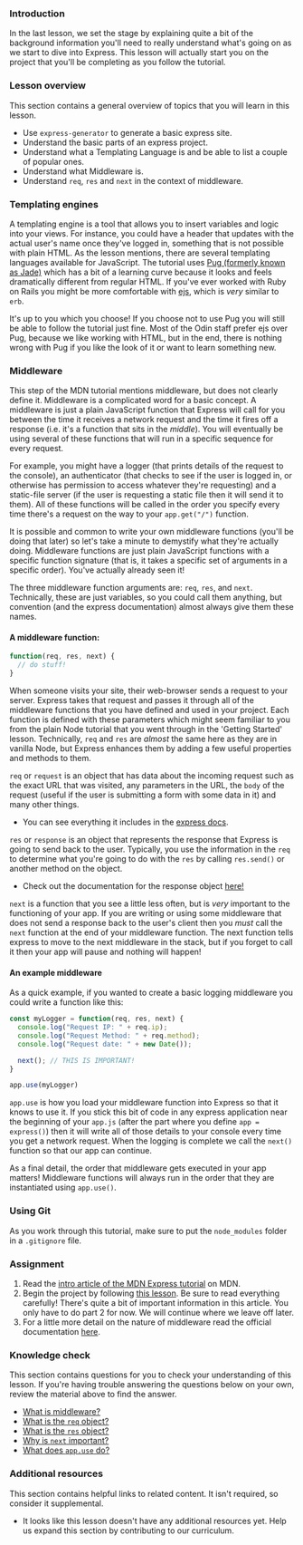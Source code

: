 ### Introduction

In the last lesson, we set the stage by explaining quite a bit of the background information you'll need to really understand what's going on as we start to dive into Express. This lesson will actually start you on the project that you'll be completing as you follow the tutorial.

### Lesson overview

This section contains a general overview of topics that you will learn in this lesson.

- Use `express-generator` to generate a basic express site.
- Understand the basic parts of an express project.
- Understand what a Templating Language is and be able to list a couple of popular ones.
- Understand what Middleware is.
- Understand `req`, `res` and `next` in the context of middleware.

### Templating engines

A templating engine is a tool that allows you to insert variables and logic into your views. For instance, you could have a header that updates with the actual user's name once they've logged in, something that is not possible with plain HTML. As the lesson mentions, there are several templating languages available for JavaScript.  The tutorial uses [Pug (formerly known as Jade)](https://pugjs.org) which has a bit of a learning curve because it looks and feels dramatically different from regular HTML. If you've ever worked with Ruby on Rails you might be more comfortable with [ejs](https://ejs.co), which is _very_ similar to `erb`.

It's up to you which you choose! If you choose not to use Pug you will still be able to follow the tutorial just fine. Most of the Odin staff prefer ejs over Pug, because we like working with HTML, but in the end, there is nothing wrong with Pug if you like the look of it or want to learn something new.

### Middleware

This step of the MDN tutorial mentions middleware, but does not clearly define it. Middleware is a complicated word for a basic concept. <span id='middleware'>A middleware is just a plain JavaScript function that Express will call for you between the time it receives a network request and the time it fires off a response (i.e. it's a function that sits in the _middle_)</span>. You will eventually be using several of these functions that will run in a specific sequence for every request.

For example, you might have a logger (that prints details of the request to the console), an authenticator (that checks to see if the user is logged in, or otherwise has permission to access whatever they're requesting) and a static-file server (if the user is requesting a static file then it will send it to them). All of these functions will be called in the order you specify every time there's a request on the way to your `app.get("/")` function.

It is possible and common to write your own middleware functions (you'll be doing that later) so let's take a minute to demystify what they're actually doing. Middleware functions are just plain JavaScript functions with a specific function signature (that is, it takes a specific set of arguments in a specific order). You've actually already seen it!

The three middleware function arguments are: `req`, `res`, and `next`. Technically, these are just variables, so you could call them anything, but convention (and the express documentation) almost always give them these names.

#### A middleware function:

```javascript
function(req, res, next) {
  // do stuff!
}
```

When someone visits your site, their web-browser sends a request to your server. Express takes that request and passes it through all of the middleware functions that you have defined and used in your project.  Each function is defined with these parameters which might seem familiar to you from the plain Node tutorial that you went through in the 'Getting Started' lesson.  Technically, `req` and `res` are _almost_ the same here as they are in vanilla Node, but Express enhances them by adding a few useful properties and methods to them.

 <span id='req'>`req`</span> or `request` is an object that has data about the incoming request such as the exact URL that was visited, any parameters in the URL, the `body` of the request (useful if the user is submitting a form with some data in it) and many other things.

- You can see everything it includes in the [express docs](https://expressjs.com/en/4x/api.html#req).

 <span id='res'>`res`</span> or `response` is an object that represents the response that Express is going to send back to the user. Typically, you use the information in the `req` to determine what you're going to do with the `res` by calling `res.send()` or another method on the object.

- Check out the documentation for the response object [here!](https://expressjs.com/en/4x/api.html#res)

<span id='next'>`next`</span> is a function that you see a little less often, but is _very_ important to the functioning of your app. If you are writing or using some middleware that does not send a response back to the user's client then you _must_ call the `next` function at the end of your middleware function.  The next function tells express to move to the next middleware in the stack, but if you forget to call it then your app will pause and nothing will happen!

#### An example middleware

As a quick example, if you wanted to create a basic logging middleware you could write a function like this:

```javascript
const myLogger = function(req, res, next) {
  console.log("Request IP: " + req.ip);
  console.log("Request Method: " + req.method);
  console.log("Request date: " + new Date());

  next(); // THIS IS IMPORTANT!
}

app.use(myLogger)
```

<span id='app-use'>`app.use` is how you load your middleware function into Express so that it knows to use it</span>. If you stick this bit of code in any express application near the beginning of your `app.js` (after the part where you define `app = express()`) then it will write all of those details to your console every time you get a network request. When the logging is complete we call the `next()` function so that our app can continue.

As a final detail, the order that middleware gets executed in your app matters!  Middleware functions will always run in the order that they are instantiated using `app.use()`.

### Using Git

As you work through this tutorial, make sure to put the `node_modules` folder in a `.gitignore` file.

### Assignment

<div class="lesson-content__panel" markdown="1">

1. Read the [intro article of the MDN Express tutorial](https://developer.mozilla.org/en-US/docs/Learn/Server-side/Express_Nodejs/Tutorial_local_library_website) on MDN.
2. Begin the project by following [this lesson](https://developer.mozilla.org/en-US/docs/Learn/Server-side/Express_Nodejs/skeleton_website).  Be sure to read everything carefully! There's quite a bit of important information in this article. You only have to do part 2 for now. We will continue where we leave off later.
3. For a little more detail on the nature of middleware read the official documentation [here](http://expressjs.com/en/guide/using-middleware.html).

</div>

### Knowledge check

This section contains questions for you to check your understanding of this lesson. If you're having trouble answering the questions below on your own, review the material above to find the answer.

- [What is middleware?](#middleware)
- [What is the `req` object?](#req)
- [What is the `res` object?](#res)
- [Why is `next` important?](#next)
- [What does `app.use` do?](#app-use)

### Additional resources

This section contains helpful links to related content. It isn't required, so consider it supplemental.

- It looks like this lesson doesn't have any additional resources yet. Help us expand this section by contributing to our curriculum.
